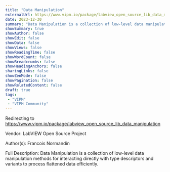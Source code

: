 ```yaml
---
title: "Data Manipulation"
externalUrl: https://www.vipm.io/package/labview_open_source_lib_data_manipulation
date: 2023-12-30
summary: "Data Manipulation is a collection of low-level data manipulation methods for interacting directly with type descriptors and variants to process flattened data efficiently."
showSummary: true
showAuthor: false
showEdit: false
showData: false
showViews: false
showReadingTime: false
showWordCount: false
showBreadcrumbs: false
showHeadingAnchors: false
sharingLinks: false
showZenMode: false
showPagination: false
showRelatedContent: false
draft: true
tags:
 - "VIPM"
 - "VIPM Community"
---
```


Redirecting to https://www.vipm.io/package/labview_open_source_lib_data_manipulation

Vendor: LabVIEW Open Source Project

Author(s): Francois Normandin
 
Full Description:
Data Manipulation is a collection of low-level data manipulation methods for interacting directly with type descriptors and variants to process flattened data efficiently.